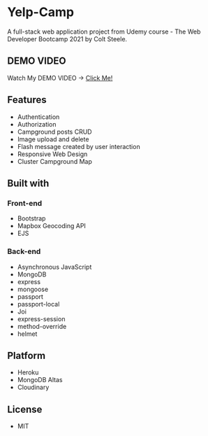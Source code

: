# Yelp-Camp
A full-stack web application project from Udemy course - The Web Developer Bootcamp 2021 by Colt Steele.
## DEMO VIDEO
Watch My DEMO VIDEO -> [Click Me!](https://drive.google.com/file/d/1n2UfuNt489bmIzXlQ-IEQLOTJ_XZ1jN7/view?usp=sharing)
## Features
- Authentication
- Authorization
- Campground posts CRUD
- Image upload and delete
- Flash message created by user interaction
- Responsive Web Design
- Cluster Campground Map 
## Built with
### Front-end
- Bootstrap
- Mapbox Geocoding API 
- EJS
### Back-end
- Asynchronous JavaScript
- MongoDB
- express
- mongoose
- passport
- passport-local
- Joi
- express-session
- method-override
- helmet
## Platform
- Heroku
- MongoDB Altas
- Cloudinary
## License
- MIT
